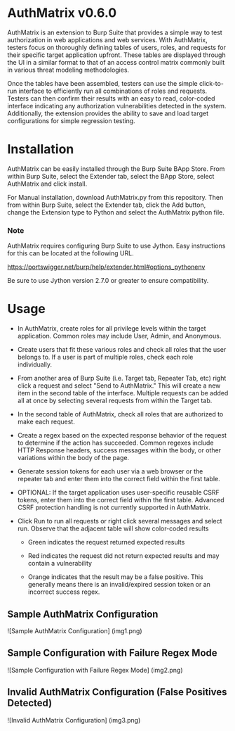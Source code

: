 # AuthMatrix v0.6.0

AuthMatrix is an extension to Burp Suite that provides a simple way to test authorization in web applications and web services. With AuthMatrix, testers focus on thoroughly defining tables of users, roles, and requests for their specific target application upfront. These tables are displayed through the UI in a similar format to that of an access control matrix commonly built in various threat modeling methodologies.

Once the tables have been assembled, testers can use the simple click-to-run interface to efficiently run all combinations of roles and requests. Testers can then confirm their results with an easy to read, color-coded interface indicating any authorization vulnerabilities detected in the system. Additionally, the extension provides the ability to save and load target configurations for simple regression testing.

# Installation

AuthMatrix can be easily installed through the Burp Suite BApp Store. From within Burp Suite, select the Extender tab, select the BApp Store, select AuthMatrix and click install.

For Manual installation, download AuthMatrix.py from this repository.  Then from within Burp Suite, select the Extender tab, click the Add button, change the Extension type to Python and select the AuthMatrix python file.

### Note

AuthMatrix requires configuring Burp Suite to use Jython.  Easy instructions for this can be located at the following URL.

https://portswigger.net/burp/help/extender.html#options_pythonenv

Be sure to use Jython version 2.7.0 or greater to ensure compatibility.

# Usage

* In AuthMatrix, create roles for all privilege levels within the target application.  Common roles may include User, Admin, and Anonymous.

* Create users that fit these various roles and check all roles that the user belongs to.  If a user is part of multiple roles, check each role individually.

* From another area of Burp Suite (i.e. Target tab, Repeater Tab, etc) right click a request and select "Send to AuthMatrix." This will create a new item in the second table of the interface.  Multiple requests can be added all at once by selecting several requests from within the Target tab.

* In the second table of AuthMatrix, check all roles that are authorized to make each request.

* Create a regex based on the expected response behavior of the request to determine if the action has succeeded. Common regexes include HTTP Response headers, success messages within the body, or other variations within the body of the page.

* Generate session tokens for each user via a web browser or the repeater tab and enter them into the correct field within the first table.

* OPTIONAL: If the target application uses user-specific reusable CSRF tokens, enter them into the correct field within the first table. Advanced CSRF protection handling is not currently supported in AuthMatrix.

* Click Run to run all requests or right click several messages and select run.  Observe that the adjacent table will show color-coded results

  * Green indicates the request returned expected results

  * Red indicates the request did not return expected results and may contain a vulnerability

  * Orange indicates that the result may be a false positive.  This generally means there is an invalid/expired session token or an incorrect success regex.

## Sample AuthMatrix Configuration

![Sample AuthMatrix Configuration]
(img1.png)

## Sample Configuration with Failure Regex Mode

![Sample Configuration with Failure Regex Mode]
(img2.png)


## Invalid AuthMatrix Configuration (False Positives Detected)

![Invalid AuthMatrix Configuration]
(img3.png)

